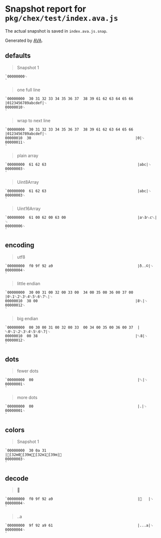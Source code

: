# Snapshot report for `pkg/chex/test/index.ava.js`

The actual snapshot is saved in `index.ava.js.snap`.

Generated by [AVA](https://avajs.dev).

## defaults

> Snapshot 1

    `00000000␊
    `

> one full line

    `00000000  30 31 32 33 34 35 36 37  38 39 61 62 63 64 65 66  |0123456789abcdef|␊
    00000010␊
    `

> wrap to next line

    `00000000  30 31 32 33 34 35 36 37  38 39 61 62 63 64 65 66  |0123456789abcdef|␊
    00000010  30                                                |0|␊
    00000011␊
    `

> plain array

    `00000000  61 62 63                                          |abc|␊
    00000003␊
    `

> Uint8Array

    `00000000  61 62 63                                          |abc|␊
    00000003␊
    `

> Uint16Array

    `00000000  61 00 62 00 63 00                                 |a␀b␀c␀|␊
    00000006␊
    `

## encoding

> utf8

    `00000000  f0 9f 92 a9                                       |ð..©|␊
    00000004␊
    `

> little endian

    `00000000  30 00 31 00 32 00 33 00  34 00 35 00 36 00 37 00  |0␀1␀2␀3␀4␀5␀6␀7␀|␊
    00000010  38 00                                             |8␀|␊
    00000012␊
    `

> big endian

    `00000000  00 30 00 31 00 32 00 33  00 34 00 35 00 36 00 37  |␀0␀1␀2␀3␀4␀5␀6␀7|␊
    00000010  00 38                                             |␀8|␊
    00000012␊
    `

## dots

> fewer dots

    `00000000  00                                                |␀|␊
    00000001␊
    `

> more dots

    `00000000  00                                                |.|␊
    00000001␊
    `

## colors

> Snapshot 1

    `00000000  30 0a 31                                          |[32m0[39m␊[32m1[39m|␊
    00000003␊
    `

## decode

> 💩

    `00000000  f0 9f 92 a9                                       |💩   |␊
    00000004␊
    `

> ..a

    `00000000  9f 92 a9 61                                       |...a|␊
    00000004␊
    `
